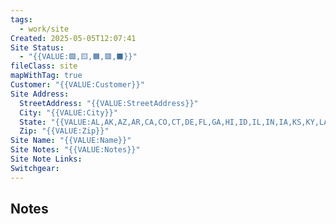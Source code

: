 ```yaml
---
tags:
  - work/site
Created: 2025-05-05T12:07:41
Site Status:
  - "{{VALUE:🟩,🟨,🟧,🟥,⬛️}}"
fileClass: site
mapWithTag: true
Customer: "{{VALUE:Customer}}"
Site Address:
  StreetAddress: "{{VALUE:StreetAddress}}"
  City: "{{VALUE:City}}"
  State: "{{VALUE:AL,AK,AZ,AR,CA,CO,CT,DE,FL,GA,HI,ID,IL,IN,IA,KS,KY,LA,ME,MD,MA,MI,MN,MS,MO,MT,NE,NV,NH,NJ,NM,NY,NC,ND,OH,OK,OR,PA,RI,SC,SD,TN,TX,UT,VT,VA,WA,WV,WI,WY}}"
  Zip: "{{VALUE:Zip}}"
Site Name: "{{VALUE:Name}}"
Site Notes: "{{VALUE:Notes}}"
Site Note Links: 
Switchgear:
---
```

## Notes